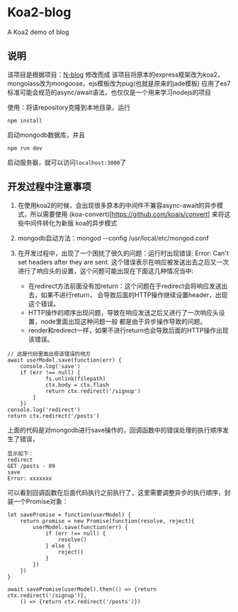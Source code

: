 # Koa2-blog

A Koa2 demo of blog

## 说明

该项目是根据项目：[N-blog](https://github.com/nswbmw/N-blog) 修改而成
该项目将原本的express框架改为koa2，mongolass改为mongoose，ejs模板改为pug(也就是原来的jade模板)
应用了es7标准可能会规范的async/await语法，也仅仅是一个用来学习nodejs的项目

使用：将该repository克隆到本地目录，运行
```
npm install
```
启动mongodb数据库，并且
```
npm run dev
```
启动服务器，就可以访问`localhost:3000`了

## 开发过程中注意事项

1. 在使用koa2的时候，会出现很多原本的中间件不兼容async-await的异步模式，所以需要使用 (koa-convert)[https://github.com/koajs/convert] 来将这些中间件转化为新版
    koa的异步模式

2. mongodb启动方法：mongod --config /usr/local/etc/mongod.conf

3. 在开发过程中，出现了一个困扰了很久的问题：运行时出现错误:  Error: Can't set headers after they are sent. 这个错误表示在响应被发送出去之后又一次进行了响应头的设置，这个问题可能出现在下面这几种情况当中:

    * 在redirect方法前面没有加return：这个问题在于redirect会将响应发送出去，如果不进行return，
        会导致后面的HTTP操作继续设置header，出现这个错误。
    * HTTP操作的顺序出现问题，导致在响应发送之后又进行了一次响应头设置，node里面出现这种问题一般
        都是由于异步操作导致的问题。
    * render和redirect一样，如果不进行return也会导致后面的HTTP操作出现该错误。

```
// 这是代码里面出现该错误的地方
await userModel.save(function(err) {
    console.log('save')
    if (err !== null) {
            fs.unlink(filepath)
            ctx.body = ctx.flash
            return ctx.redirect('/signup')
        }
    })
console.log('redirect')
return ctx.redirect('/posts')
```
上面的代码是对mongodb进行save操作的，回调函数中的错误处理的执行顺序发生了错误，
```
显示如下：
redirect
GET /posts - 89
save
Error: xxxxxxx
```
可以看到回调函数在后面代码执行之前执行了，这里需要调整异步的执行顺序，封装一个Promise对象：
```
let savePromise = function(userModel) {
    return promise = new Promise(function(resolve, reject){
        userModel.save(function(err) {
            if (err !== null) {
                resolve()
            } else {
                reject()
            }
        })
    })
}

await savePromise(userModel).then(() => {return ctx.redirect('/signup')},
    () => {return ctx.redirect('/posts')})
```
